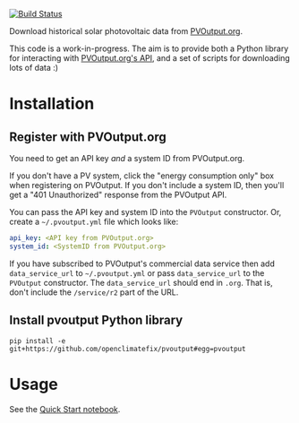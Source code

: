 [![Build Status](https://api.travis-ci.com/openclimatefix/pvoutput.svg)](https://travis-ci.com/openclimatefix/pvoutput/)

Download historical solar photovoltaic data from [PVOutput.org](https://pvoutput.org).

This code is a work-in-progress.  The aim is to provide both a Python library for interacting with [PVOutput.org's API](https://pvoutput.org/help.html#api), and a set of scripts for downloading lots of data :)

# Installation

## Register with PVOutput.org

You need to get an API key *and* a system ID from PVOutput.org.

If you don't have a PV system, click the "energy consumption only" box
when registering on PVOutput.  If you don't include a
system ID, then you'll get a "401 Unauthorized" response from the PVOutput API.

You can pass the API key and system ID into the `PVOutput` constructor.
Or, create a `~/.pvoutput.yml` file which looks like:

```yaml
api_key: <API key from PVOutput.org>
system_id: <SystemID from PVOutput.org>
```

If you have subscribed to PVOutput's commercial data service then add `data_service_url` to `~/.pvoutput.yml` or pass `data_service_url` to the `PVOutput` constructor.  The `data_service_url` should end in `.org`.  That is, don't include the `/service/r2` part of the URL.

## Install pvoutput Python library

`pip install -e git+https://github.com/openclimatefix/pvoutput#egg=pvoutput`


# Usage

See the [Quick Start notebook](examples/quick_start.ipynb).
